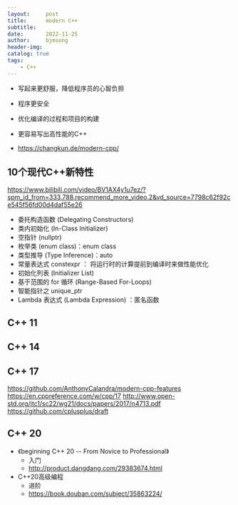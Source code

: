 ```yaml
---
layout:     post
title:      modern C++
subtitle:   
date:       2022-11-25
author:     bjmsong
header-img: 
catalog: true
tags:
    - C++
---
```

- 写起来更舒服，降低程序员的心智负担
- 程序更安全
- 优化编译的过程和项目的构建
- 更容易写出高性能的C++

- https://changkun.de/modern-cpp/



## 10个现代C++新特性
https://www.bilibili.com/video/BV1AX4y1u7ez/?spm_id_from=333.788.recommend_more_video.2&vd_source=7798c62f92ce545f56fd00d4daf55e26
- 委托构造函数 (Delegating Constructors) 
- 类内初始化 (In-Class Initializer)
- 空指针 (nullptr)
- 枚举类 (enum class)：enum class
- 类型推导 (Type Inference)：auto
- 常量表达式 constexpr ： 将运行时的计算提前到编译时来做性能优化
- 初始化列表 (Initializer List) 
- 基于范围的 for 循环 (Range-Based For-Loops)
- 智能指针之 unique_ptr 
- Lambda 表达式 (Lambda Expression) ：匿名函数

## C++ 11


## C++ 14


## C++ 17
https://github.com/AnthonyCalandra/modern-cpp-features
https://en.cppreference.com/w/cpp/17
http://www.open-std.org/jtc1/sc22/wg21/docs/papers/2017/n4713.pdf
https://github.com/cplusplus/draft

## C++ 20
- 《beginning C++ 20 -- From Novice to Professional》
    - 入门
    - http://product.dangdang.com/29383674.html
- C++20高级编程
    - 进阶
    - https://book.douban.com/subject/35863224/